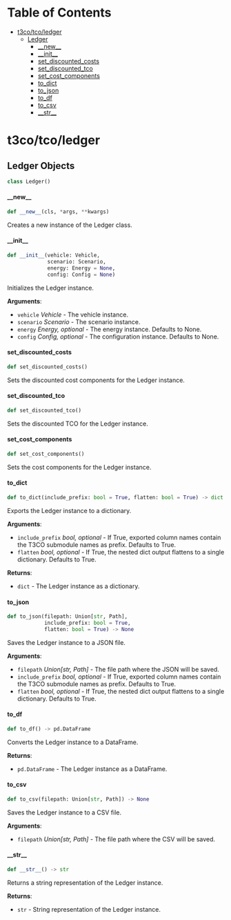 # Table of Contents

* [t3co/tco/ledger](#t3co/tco/ledger)
  * [Ledger](#t3co/tco/ledger.Ledger)
    * [\_\_new\_\_](#t3co/tco/ledger.Ledger.__new__)
    * [\_\_init\_\_](#t3co/tco/ledger.Ledger.__init__)
    * [set\_discounted\_costs](#t3co/tco/ledger.Ledger.set_discounted_costs)
    * [set\_discounted\_tco](#t3co/tco/ledger.Ledger.set_discounted_tco)
    * [set\_cost\_components](#t3co/tco/ledger.Ledger.set_cost_components)
    * [to\_dict](#t3co/tco/ledger.Ledger.to_dict)
    * [to\_json](#t3co/tco/ledger.Ledger.to_json)
    * [to\_df](#t3co/tco/ledger.Ledger.to_df)
    * [to\_csv](#t3co/tco/ledger.Ledger.to_csv)
    * [\_\_str\_\_](#t3co/tco/ledger.Ledger.__str__)

<a id="t3co/tco/ledger"></a>

# t3co/tco/ledger

<a id="t3co/tco/ledger.Ledger"></a>

## Ledger Objects

```python
class Ledger()
```

<a id="t3co/tco/ledger.Ledger.__new__"></a>

#### \_\_new\_\_

```python
def __new__(cls, *args, **kwargs)
```

Creates a new instance of the Ledger class.

<a id="t3co/tco/ledger.Ledger.__init__"></a>

#### \_\_init\_\_

```python
def __init__(vehicle: Vehicle,
             scenario: Scenario,
             energy: Energy = None,
             config: Config = None)
```

Initializes the Ledger instance.

**Arguments**:

- `vehicle` _Vehicle_ - The vehicle instance.
- `scenario` _Scenario_ - The scenario instance.
- `energy` _Energy, optional_ - The energy instance. Defaults to None.
- `config` _Config, optional_ - The configuration instance. Defaults to None.

<a id="t3co/tco/ledger.Ledger.set_discounted_costs"></a>

#### set\_discounted\_costs

```python
def set_discounted_costs()
```

Sets the discounted cost components for the Ledger instance.

<a id="t3co/tco/ledger.Ledger.set_discounted_tco"></a>

#### set\_discounted\_tco

```python
def set_discounted_tco()
```

Sets the discounted TCO for the Ledger instance.

<a id="t3co/tco/ledger.Ledger.set_cost_components"></a>

#### set\_cost\_components

```python
def set_cost_components()
```

Sets the cost components for the Ledger instance.

<a id="t3co/tco/ledger.Ledger.to_dict"></a>

#### to\_dict

```python
def to_dict(include_prefix: bool = True, flatten: bool = True) -> dict
```

Exports the Ledger instance to a dictionary.

**Arguments**:

- `include_prefix` _bool, optional_ - If True, exported column names contain the T3CO submodule names as prefix. Defaults to True.
- `flatten` _bool, optional_ - If True, the nested dict output flattens to a single dictionary. Defaults to True.
  

**Returns**:

- `dict` - The Ledger instance as a dictionary.

<a id="t3co/tco/ledger.Ledger.to_json"></a>

#### to\_json

```python
def to_json(filepath: Union[str, Path],
            include_prefix: bool = True,
            flatten: bool = True) -> None
```

Saves the Ledger instance to a JSON file.

**Arguments**:

- `filepath` _Union[str, Path]_ - The file path where the JSON will be saved.
- `include_prefix` _bool, optional_ - If True, exported column names contain the T3CO submodule names as prefix. Defaults to True.
- `flatten` _bool, optional_ - If True, the nested dict output flattens to a single dictionary. Defaults to True.

<a id="t3co/tco/ledger.Ledger.to_df"></a>

#### to\_df

```python
def to_df() -> pd.DataFrame
```

Converts the Ledger instance to a DataFrame.

**Returns**:

- `pd.DataFrame` - The Ledger instance as a DataFrame.

<a id="t3co/tco/ledger.Ledger.to_csv"></a>

#### to\_csv

```python
def to_csv(filepath: Union[str, Path]) -> None
```

Saves the Ledger instance to a CSV file.

**Arguments**:

- `filepath` _Union[str, Path]_ - The file path where the CSV will be saved.

<a id="t3co/tco/ledger.Ledger.__str__"></a>

#### \_\_str\_\_

```python
def __str__() -> str
```

Returns a string representation of the Ledger instance.

**Returns**:

- `str` - String representation of the Ledger instance.

